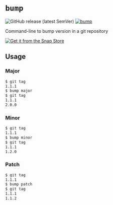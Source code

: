 # `bump`
![GitHub release (latest SemVer)](https://img.shields.io/github/v/release/guilhem/bump)
[![bump](https://snapcraft.io/bump/badge.svg)](https://snapcraft.io/bump)

Command-line to bump version in a git repository

[![Get it from the Snap Store](https://snapcraft.io/static/images/badges/en/snap-store-black.svg)](https://snapcraft.io/bump)

## Usage

### Major

```sh
$ git tag
1.1.1
$ bump major
$ git tag
1.1.1
2.0.0
```

### Minor

```sh
$ git tag
1.1.1
$ bump minor
$ git tag
1.1.1
1.2.0
```

### Patch

```sh
$ git tag
1.1.1
$ bump patch
$ git tag
1.1.1
1.1.2
```